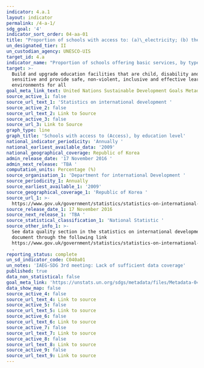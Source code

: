 ```yaml
---
indicator: 4.a.1
layout: indicator
permalink: /4-a-1/
sdg_goal: '4'
indicator_sort_order: 04-aa-01
title: "Proportion of schools with access to: (a)\_electricity; (b) the Internet for pedagogical purposes; (c) computers for pedagogical purposes; (d)\_adapted infrastructure and materials for students with disabilities; (e) basic drinking water; (f) single-sex basic sanitation facilities; and (g) basic handwashing facilities (as per the WASH indicator definitions)"
un_designated_tier: II
un_custodian_agency: UNESCO-UIS
target_id: 4.a
indicator_name: "Proportion of schools offering basic services, by type of service"
target: >-
  Build and upgrade education facilities that are child, disability and gender
  sensitive and provide safe, non-violent, inclusive and effective learning
  environments for all
goal_meta_link_text: United Nations Sustainable Development Goals Metadata (pdf 210kB)
source_active_1: false
source_url_text_1: 'Statistics on international development '
source_active_2: false
source_url_text_2: Link to Source
source_active_3: false
source_url_3: Link to Source
graph_type: line
graph_title: 'Schools with access to (Access), by education level'
national_indicator_periodicity: 'Annually '
national_earliest_available_data: '2009'
national_geographical_coverage: Republic of Korea
admin_release_date: '17 November 2016 '
admin_next_release: 'TBA '
computation_units: Percentage (%)
source_organisation_1: 'Department for international Development '
source_periodicity_1: Annually
source_earliest_available_1: '2009'
source_geographical_coverage_1: 'Republic of Korea '
source_url_1: >-
  https://www.gov.uk/government/statistics/statistics-on-international-development-2016
source_release_date_1: 17 November 2016
source_next_release_1: 'TBA '
source_statistical_classification_1: 'National Statistic '
source_other_info_1: >-
  See data quality section in the statistics on international development
  document through the following link
  https://www.gov.uk/government/statistics/statistics-on-international-development-2016
  .
reporting_status: complete
un_sd_indicator_code: C040a01
un_notes: 'IAEG-SDG 3rd meeting: Lack of sufficient data coverage'
published: true
data_non_statistical: false
goal_meta_link: 'https://unstats.un.org/sdgs/metadata/files/Metadata-04-0A-01.pdf'
data_show_map: false
source_active_4: false
source_url_text_4: Link to source
source_active_5: false
source_url_text_5: Link to source
source_active_6: false
source_url_text_6: Link to source
source_active_7: false
source_url_text_7: Link to source
source_active_8: false
source_url_text_8: Link to source
source_active_9: false
source_url_text_9: Link to source
---
```


